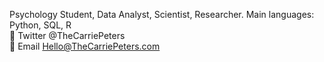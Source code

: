 Psychology Student, Data Analyst, Scientist, Researcher. Main languages: Python, SQL, R
<br>
📢 Twitter @TheCarriePeters
<br>
📧 Email Hello@TheCarriePeters.com
